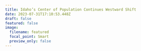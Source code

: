 ```yaml
---
title: Idaho’s Center of Population Continues Westward Shift
date: 2023-07-31T17:10:53.448Z
draft: false
featured: false
image:
  filename: featured
  focal_point: Smart
  preview_only: false
---
```

